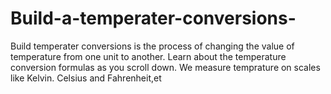 # Build-a-temperater-conversions-
Build temperater conversions is the process of changing the value of temperature from one unit to another. Learn about the temperature conversion formulas as you scroll down. We measure temprature on scales like Kelvin. Celsius and Fahrenheit,et
